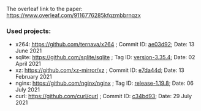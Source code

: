 The overleaf link to the paper: https://www.overleaf.com/9116776285kfqzmbbrnqzx

### Used projects:
 - x264: https://github.com/ternava/x264 ; Commit ID: [ae03d92](https://github.com/mirror/x264/tree/ae03d92b52bb7581df2e75d571989cb1ecd19cbd); Date: 13 June 2021
 - sqlite: https://github.com/sqlite/sqlite ; Tag ID: [version-3.35.4](https://github.com/ternava/sqlite/releases/tag/version-3.35.4); Date: 02 April 2021
 - xz: https://github.com/xz-mirror/xz ; Commit ID: [e7da44d](https://github.com/xz-mirror/xz/tree/e7da44d5151e21f153925781ad29334ae0786101); Date: 13 February 2021
 - nginx: https://github.com/nginx/nginx ; Tag ID: [release-1.19.8](https://github.com/nginx/nginx/releases/tag/release-1.21.1); Date: 06 July 2021
 - curl: https://github.com/curl/curl ; Commit ID: [c34bd93](https://github.com/curl/curl/tree/c34bd93f60d0dfc128c51cbcde8b7e03dcdfdc6d); Date: 29 July 2021
